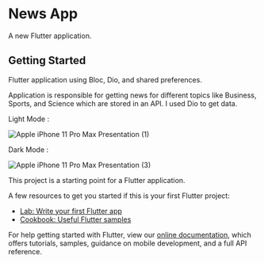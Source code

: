 # News App

A new Flutter application.

## Getting Started

Flutter application using Bloc,  Dio, and shared preferences.

Application is responsible for getting news for different topics like Business, Sports, and Science which are stored in an API. I used Dio to get data.

Light Mode :

![Apple iPhone 11 Pro Max Presentation (1)](https://user-images.githubusercontent.com/54605034/144778855-efaa25e2-d6cd-4962-8c91-c45a0edbf7ee.png)

Dark Mode :

![Apple iPhone 11 Pro Max Presentation (3)](https://user-images.githubusercontent.com/54605034/144780334-88be7322-20ee-4c3d-8110-a2b108dc60a8.png)




This project is a starting point for a Flutter application.

A few resources to get you started if this is your first Flutter project:

- [Lab: Write your first Flutter app](https://flutter.dev/docs/get-started/codelab)
- [Cookbook: Useful Flutter samples](https://flutter.dev/docs/cookbook)

For help getting started with Flutter, view our
[online documentation](https://flutter.dev/docs), which offers tutorials,
samples, guidance on mobile development, and a full API reference.
